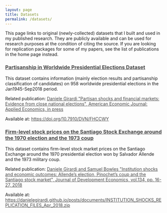 ```yaml
---
layout: page
title: Datasets
permalink: /datasets/
---
```


This page links to original (newly-collected) datasets that I built and used in my published research. They are publicly available and can be used for research purposes at the condition of citing the source. If you are looking for replication packages for some of my papers, see the list of publications in the home page instead.

### <a style="color: #454545;" href="https://doi.org/10.7910/DVN/FHCCWY" target="_blank" rel="noopener">Partisanship in Worldwide Presidential Elections Dataset</a>

 <p> This dataset contains information (mainly election results and partisanship classification of candidates) on 958 worldwide presidential elections in the Jan1945-Sep2018 period. 
</p>
<p> Related publication: <a style="color: #454545;" href="https://www.aeaweb.org/articles?id=10.1257/app.20190292&&from=f" target="_blank" rel="noopener">Daniele Girardi "Partisan shocks and financial markets: Evidence from close national elections", American Economic Journal: Applied Economics, in press </a></p>
 <p> Available at: <a style="color: #454545;" href="https://doi.org/10.7910/DVN/FHCCWY" target="_blank" rel="noopener">https://doi.org/10.7910/DVN/FHCCWY </a></p>

### <a style="color: #454545;" href="https://umass.app.box.com/v/institution-shocks-repl" target="_blank" rel="noopener">Firm-level stock prices on the Santiago Stock Exchange around the 1970 election and the 1973 coup</a>

 <p> This dataset contains firm-level stock market prices on the Santiago Exchange around the 1970 presidential election won by Salvador Allende and the 1973 military coup.</p>
 <p> Related publication: <a style="color: #454545;" href="http://tuvalu.santafe.edu/~bowles/2018%20(JDE)%20Chile.pdf" target="_blank" rel="noopener">Daniele Girardi and Samuel Bowles "Institution shocks and economic outcomes: Allende’s election, Pinochet’s coup and the Santiago stock market", Journal of Development Economics, vol.134, pp. 16-27, 2018</a></p>
 <p> Available at: <a style="color: #454545;" href="https://danielegirardi.github.io/posts/documents/INSTITUTION_SHOCKS_REPLICATION_FILES_Apr_2018.zip" target="_blank" rel="noopener">https://danielegirardi.github.io/posts/documents/INSTITUTION_SHOCKS_REPLICATION_FILES_Apr_2018.zip </a></p>
